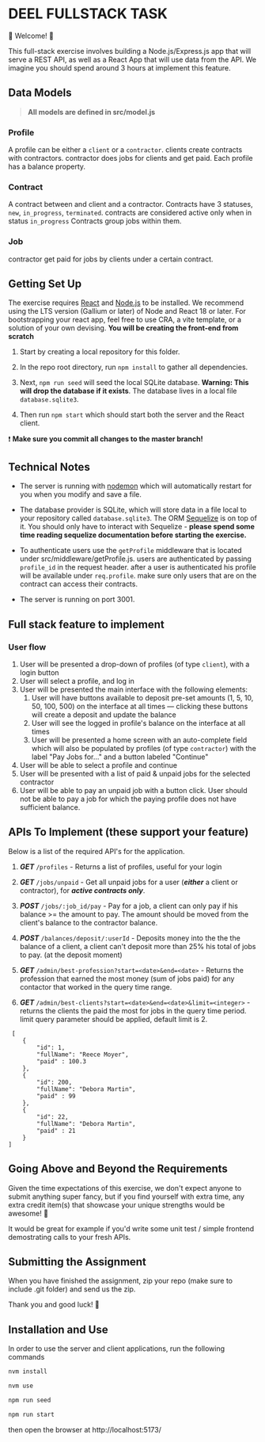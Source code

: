# DEEL FULLSTACK TASK

💫 Welcome! 🎉

This full-stack exercise involves building a Node.js/Express.js app that will serve a REST API, as well as a React App that will use data from the API. We imagine you should spend around 3 hours at implement this feature.

## Data Models

> **All models are defined in src/model.js**

### Profile

A profile can be either a `client` or a `contractor`.
clients create contracts with contractors. contractor does jobs for clients and get paid.
Each profile has a balance property.

### Contract

A contract between and client and a contractor.
Contracts have 3 statuses, `new`, `in_progress`, `terminated`. contracts are considered active only when in status `in_progress`
Contracts group jobs within them.

### Job

contractor get paid for jobs by clients under a certain contract.

## Getting Set Up

The exercise requires [React](https://reactjs.org/) and [Node.js](https://nodejs.org/en/) to be installed. We recommend using the LTS version (Gallium or later) of Node and React 18 or later. For bootstrapping your react app, feel free to use CRA, a vite template, or a solution of your own devising. **You will be creating the front-end from scratch**

1. Start by creating a local repository for this folder.

1. In the repo root directory, run `npm install` to gather all dependencies.

1. Next, `npm run seed` will seed the local SQLite database. **Warning: This will drop the database if it exists**. The database lives in a local file `database.sqlite3`.

1. Then run `npm start` which should start both the server and the React client.

❗️ **Make sure you commit all changes to the master branch!**

## Technical Notes

- The server is running with [nodemon](https://nodemon.io/) which will automatically restart for you when you modify and save a file.

- The database provider is SQLite, which will store data in a file local to your repository called `database.sqlite3`. The ORM [Sequelize](http://docs.sequelizejs.com/) is on top of it. You should only have to interact with Sequelize - **please spend some time reading sequelize documentation before starting the exercise.**

- To authenticate users use the `getProfile` middleware that is located under src/middleware/getProfile.js. users are authenticated by passing `profile_id` in the request header. after a user is authenticated his profile will be available under `req.profile`. make sure only users that are on the contract can access their contracts.
- The server is running on port 3001.

## Full stack feature to implement

### User flow
1. User will be presented a drop-down of profiles (of type `client`), with a login button
1. User will select a profile, and log in
1. User will be presented the main interface with the following elements:
    1. User will have buttons available to deposit pre-set amounts (1, 5, 10, 50, 100, 500) on the interface at all times — clicking these buttons will create a deposit and update the balance
    1. User will see the logged in profile's balance on the interface at all times
    1. User will be presented a home screen with an auto-complete field which will also be populated by profiles (of type `contractor`) with the label "Pay Jobs for…" and a button labeled "Continue"
1. User will be able to select a profile and continue
1. User will be presented with a list of paid & unpaid jobs for the selected contractor
1. User will be able to pay an unpaid job with a button click. User should not be able to pay a job for which the paying profile does not have sufficient balance.

## APIs To Implement (these support your feature)

Below is a list of the required API's for the application.

1. **_GET_** `/profiles` - Returns a list of profiles, useful for your login

1. **_GET_** `/jobs/unpaid` - Get all unpaid jobs for a user (**_either_** a client or contractor), for **_active contracts only_**.

1. **_POST_** `/jobs/:job_id/pay` - Pay for a job, a client can only pay if his balance >= the amount to pay. The amount should be moved from the client's balance to the contractor balance.

1. **_POST_** `/balances/deposit/:userId` - Deposits money into the the the balance of a client, a client can't deposit more than 25% his total of jobs to pay. (at the deposit moment)

1. **_GET_** `/admin/best-profession?start=<date>&end=<date>` - Returns the profession that earned the most money (sum of jobs paid) for any contactor that worked in the query time range.

1. **_GET_** `/admin/best-clients?start=<date>&end=<date>&limit=<integer>` - returns the clients the paid the most for jobs in the query time period. limit query parameter should be applied, default limit is 2.

```
 [
    {
        "id": 1,
        "fullName": "Reece Moyer",
        "paid" : 100.3
    },
    {
        "id": 200,
        "fullName": "Debora Martin",
        "paid" : 99
    },
    {
        "id": 22,
        "fullName": "Debora Martin",
        "paid" : 21
    }
]
```

## Going Above and Beyond the Requirements

Given the time expectations of this exercise, we don't expect anyone to submit anything super fancy, but if you find yourself with extra time, any extra credit item(s) that showcase your unique strengths would be awesome! 🙌

It would be great for example if you'd write some unit test / simple frontend demostrating calls to your fresh APIs.

## Submitting the Assignment

When you have finished the assignment, zip your repo (make sure to include .git folder) and send us the zip.

Thank you and good luck! 🙏

## Installation and Use

In order to use the server and client applications, run the following commands

```bash
nvm install
```

```bash
nvm use
```

```bash
npm run seed
```

```bash
npm run start
```

then open the browser at http://localhost:5173/
